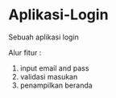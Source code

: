 # Aplikasi-Login
Sebuah aplikasi login

Alur fitur :
1) input email and pass
2) validasi masukan
3) penampilkan beranda
